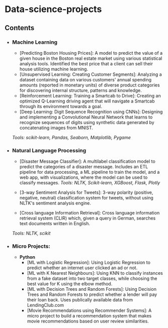 # Data-science-projects


## Contents

- ### Machine Learning

	- [Predicting Boston Housing Prices]: A model to predict the value of a given house in the Boston real estate market using various statistical analysis tools. Identified the best price that a client can sell their house utilizing machine learning.
	- [Unsupervised Learning: Creating Customer Segments]: Analyzing a dataset containing data on various customers' annual spending amounts (reported in monetary units) of diverse product categories for discovering internal structure, patterns and knowledge.
	- [Reinforcement Learning: Training a Smartcab to Drive]: Creating an optimized Q-Learning driving agent that will navigate a Smartcab through its environment towards a goal.
	- [Deep Learning: Digit Sequence Recognition using CNNs]:  Designing and implementing a Convolutional Neural Network that learns to recognize sequences of digits using synthetic data generated by concatenating images from MNIST.

	_Tools: scikit-learn, Pandas, Seaborn, Matplotlib, Pygame_ 

- ### Natural Language Processing

	- [Disaster Message Classifier]: A multilabel classification model to predict the categories of a disaster message. Includes an ETL pipeline for data processing, a ML pipeline to train the model, and a web app, with visualizations, where the model can be used to classify messages. _Tools: NLTK, Scikit-learn, XGBoost, Flask, Plotly_

	- [3-way Sentiment Analysis for Tweets]: 3-way polarity (positive, negative, neutral) classification system for tweets, without using NLTK's sentiment analysis engine. 

	- [Cross language Information Retrieval]: Cross language information retrieval system (CLIR) which, given a query in German, searches text documents written in English.


	_Tools: NLTK, scikit_

- ### Micro Projects: 

	- __Python__
		- [ML with Logistic Regression]: Using Logistic Regression to predict whether an internet user clicked an ad or not.
		- [ML with K Nearest Neighbours]: Using KNN to classify instances from a fake dataset into two target classes, while choosing the best value for K using the elbow method.
		- [ML with Decision Trees and Random Forests]: Using Decision Trees and Random Forests to predict whether a lender will pay their loan back. Uses publically available data from LendingClub.com
		- [Movie Recommendations using Recommender Systems]: A micro project to build a recommendation system that makes movie recommendations based on user review similarities. 

	

